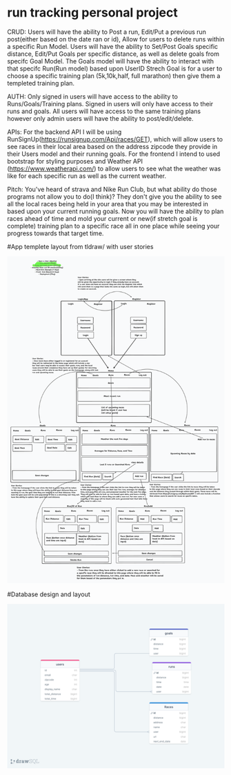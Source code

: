 # run tracking personal project

CRUD: Users will have the ability to Post a run, Edit/Put a previous run post(either based on the date ran or id), Allow for users to delete runs within a specific Run Model. Users will have the ability to Set/Post Goals specific distance, Edit/Put Goals per specific distance, as well as delete goals from specifc Goal Model. The Goals model will have the ability to interact with that specifc Run(Run model) based upon UserID Strech Goal is for a user to choose a specific training plan (5k,10k,half, full marathon) then give them a templeted training plan.

AUTH: Only signed in users will have access to the ability to Runs/Goals/Training plans. Signed in users will only have access to their runs and goals. All users will have access to the same training plans however only admin users will have the ability to post/edit/delete.

APIs: For the backend API I will be using RunSignUp(https://runsignup.com/Api/races/GET), which will allow users to see races in their local area based on the address zipcode they provide in their Users model and their running goals. For the frontend I intend to used bootstrap for styling purposes and Weather API (https://www.weatherapi.com/) to allow users to see what the weather was like for each specific run as well as the current weather.

Pitch: You've heard of strava and Nike Run Club, but what ability do those programs not allow you to do(I think)? They don't give you the ability to see all the local races being held in your area that you may be interested in based upon your current running goals. Now you will have the ability to plan races ahead of time and mold your current or new(if stretch goal is complete) training plan to a specific race all in one place while seeing your progress towards that target time.

#App templete layout from tldraw/ with user stories

![Alt Text](./Resources/shapes.png)

#Database design and layout 

![Alt Text](./Resources/drawSQL-run-app-personal-project-export-2023-08-08.png)